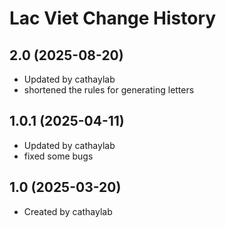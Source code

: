 Lac Viet Change History
====================

2.0 (2025-08-20)
----------------
* Updated by cathaylab
* shortened the rules for generating letters

1.0.1 (2025-04-11)
----------------
* Updated by cathaylab
* fixed some bugs

1.0 (2025-03-20)
----------------
* Created by cathaylab

